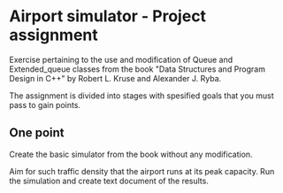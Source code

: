 # Airport simulator - Project assignment

Exercise pertaining to the use and modification of Queue and Extended_queue classes from 
the book "Data Structures and Program Design in C++" by Robert L. Kruse and Alexander J. Ryba.

The assignment is divided into stages with spesified goals that you must pass to gain points.

## One point

Create the basic simulator from the book without any modification. 

Aim for such traffic density that the airport runs at its peak capacity. Run the simulation and 
create text document of the results.